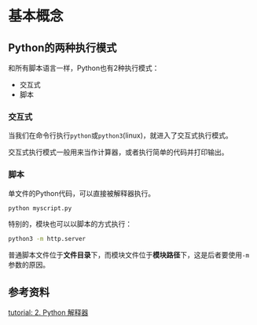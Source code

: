 # 基本概念

## Python的两种执行模式

和所有脚本语言一样，Python也有2种执行模式：

- 交互式
- 脚本

### 交互式

当我们在命令行执行`python`或`python3`(linux)，就进入了交互式执行模式。

交互式执行模式一般用来当作计算器，或者执行简单的代码并打印输出。

### 脚本

单文件的Python代码，可以直接被解释器执行。

```bash
python myscript.py
```

特别的，模块也可以以脚本的方式执行：

```bash
python3 -m http.server
```

普通脚本文件位于**文件目录**下，而模块文件位于**模块路径**下，这是后者要使用`-m`参数的原因。

## 参考资料

[tutorial: 2. Python 解释器](https://docs.python.org/zh-cn/3/tutorial/interpreter.html)
